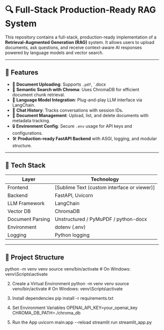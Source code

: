 # 🔍 Full-Stack Production-Ready RAG System

This repository contains a full-stack, production-ready implementation of a **Retrieval-Augmented Generation (RAG)** system. It allows users to upload documents, ask questions, and receive context-aware AI responses powered by language models and vector search.

---

## 🚀 Features

- 📁 **Document Uploading**: Supports `.pdf`, `.docx
- 🔎 **Semantic Search with Chroma**: Uses ChromaDB for efficient document chunk retrieval.
- 🧠 **Language Model Integration**: Plug-and-play LLM interface via LangChain.
- 🧾 **Chat History**: Tracks conversations with session IDs.
- 🧼 **Document Management**: Upload, list, and delete documents with metadata tracking.
- 🔒 **Environment Config**: Secure `.env` usage for API keys and configurations.
- 🛠️ **Production-ready FastAPI Backend** with ASGI, logging, and modular structure.

---

## 🧩 Tech Stack

| Layer        | Technology            |
|--------------|------------------------|
| Frontend     | [Sublime Text (custom interface or viewer)] |
| Backend      | FastAPI, Uvicorn       |
| LLM Framework| LangChain              |
| Vector DB    | ChromaDB               |
| Document Parsing | Unstructured / PyMuPDF / python-docx |
| Environment  | dotenv (.env)          |
| Logging      | Python logging         |

---

## 📂 Project Structure

python -m venv venv
source venv/bin/activate    # On Windows: venv\Scripts\activate

2. Create a Virtual Environment 
python -m venv venv
source venv/bin/activate    # On Windows: venv\Scripts\activate

3. Install dependencies 
pip install -r requirements.txt

4. Set Environment Variables
OPENAI_API_KEY=your_openai_key
CHROMA_DB_PATH=./chroma_db

5. Run the App
uvicorn main:app --reload
streamlit run streamlit_app.py



